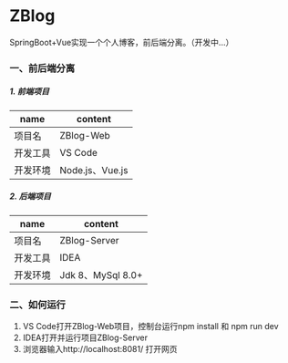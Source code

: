# ZBlog
 SpringBoot+Vue实现一个个人博客，前后端分离。（开发中...）

### 一、前后端分离

##### 1. 前端项目
| name     | content              |
| -------- | -------------------- |
| 项目名   | ZBlog-Web |
| 开发工具 | VS Code              |
| 开发环境 | Node.js、Vue.js      |

##### 2. 后端项目
| name     | content                 |
| -------- | ----------------------- |
| 项目名   | ZBlog-Server |
| 开发工具 | IDEA                    |
| 开发环境 | Jdk 8、MySql 8.0+        |

### 二、如何运行

1. VS Code打开ZBlog-Web项目，控制台运行npm install 和 npm run dev
2. IDEA打开并运行项目ZBlog-Server
3. 浏览器输入http://localhost:8081/ 打开网页